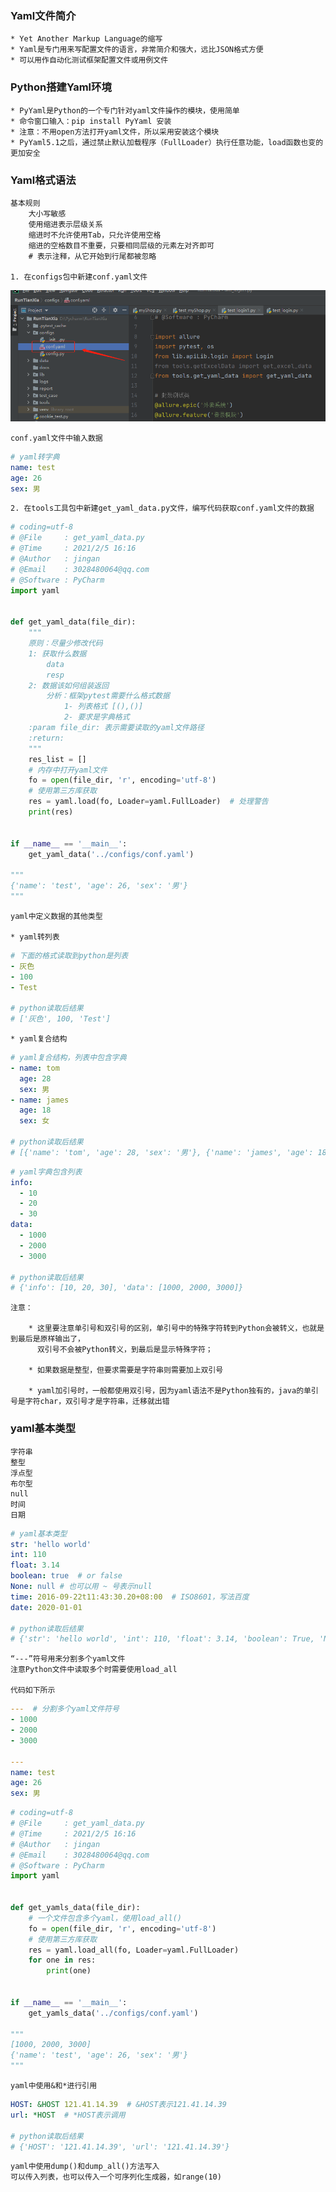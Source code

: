 ### Yaml文件简介

    * Yet Another Markup Language的缩写
    * Yaml是专门用来写配置文件的语言，非常简介和强大，远比JSON格式方便
    * 可以用作自动化测试框架配置文件或用例文件
    
### Python搭建Yaml环境
    
    * PyYaml是Python的一个专门针对yaml文件操作的模块，使用简单
    * 命令窗口输入：pip install PyYaml 安装
    * 注意：不用open方法打开yaml文件，所以采用安装这个模块
    * PyYaml5.1之后，通过禁止默认加载程序（FullLoader）执行任意功能，load函数也变的更加安全
    
### Yaml格式语法

    基本规则
        大小写敏感
        使用缩进表示层级关系
        缩进时不允许使用Tab，只允许使用空格
        缩进的空格数目不重要，只要相同层级的元素左对齐即可
        # 表示注释，从它开始到行尾都被忽略
        
    1. 在configs包中新建conf.yaml文件

![yaml](img/yaml01.png)

    conf.yaml文件中输入数据
    
```yaml
# yaml转字典
name: test
age: 26
sex: 男
```

    2. 在tools工具包中新建get_yaml_data.py文件，编写代码获取conf.yaml文件的数据
    
```python
# coding=utf-8
# @File     : get_yaml_data.py
# @Time     : 2021/2/5 16:16
# @Author   : jingan
# @Email    : 3028480064@qq.com
# @Software : PyCharm
import yaml


def get_yaml_data(file_dir):
    """
    原则：尽量少修改代码
    1: 获取什么数据
        data
        resp
    2: 数据该如何组装返回
        分析：框架pytest需要什么格式数据
            1- 列表格式 [(),()]
            2- 要求是字典格式
    :param file_dir: 表示需要读取的yaml文件路径
    :return:
    """
    res_list = []
    # 内存中打开yaml文件
    fo = open(file_dir, 'r', encoding='utf-8')
    # 使用第三方库获取
    res = yaml.load(fo, Loader=yaml.FullLoader)  # 处理警告
    print(res)


if __name__ == '__main__':
    get_yaml_data('../configs/conf.yaml')

"""
{'name': 'test', 'age': 26, 'sex': '男'}
"""
```

    yaml中定义数据的其他类型
    
    * yaml转列表
    
```yaml
# 下面的格式读取到python是列表
- 灰色
- 100
- Test

# python读取后结果
# ['灰色', 100, 'Test']
```
    * yaml复合结构
    
```yaml
# yaml复合结构，列表中包含字典
- name: tom
  age: 28
  sex: 男
- name: james
  age: 18
  sex: 女

# python读取后结果
# [{'name': 'tom', 'age': 28, 'sex': '男'}, {'name': 'james', 'age': 18, 'sex': '女'}]
```

```yaml
# yaml字典包含列表
info:
  - 10
  - 20
  - 30
data:
  - 1000
  - 2000
  - 3000

# python读取后结果
# {'info': [10, 20, 30], 'data': [1000, 2000, 3000]}
```
    注意：
    
        * 这里要注意单引号和双引号的区别，单引号中的特殊字符转到Python会被转义，也就是到最后是原样输出了，
          双引号不会被Python转义，到最后是显示特殊字符；
        
        * 如果数据是整型，但要求需要是字符串则需要加上双引号

        * yaml加引号时，一般都使用双引号，因为yaml语法不是Python独有的，java的单引号是字符char，双引号才是字符串，迁移就出错
        
### yaml基本类型

    字符串
    整型
    浮点型
    布尔型
    null
    时间
    日期
    
```yaml
# yaml基本类型
str: 'hello world'
int: 110
float: 3.14
boolean: true  # or false
None: null # 也可以用 ~ 号表示null
time: 2016-09-22t11:43:30.20+08:00  # ISO8601，写法百度
date: 2020-01-01

# python读取后结果
# {'str': 'hello world', 'int': 110, 'float': 3.14, 'boolean': True, 'None': None, 'time': datetime.datetime(2016, 9, 22, 11, 43, 30, 200000, tzinfo=datetime.timezone(datetime.timedelta(seconds=28800))), 'date': datetime.date(2020, 1, 1)}
```

    “---”符号用来分割多个yaml文件
    注意Python文件中读取多个时需要使用load_all
    
    代码如下所示
    
```yaml
---  # 分割多个yaml文件符号
- 1000
- 2000
- 3000

---
name: test
age: 26
sex: 男
```

```python
# coding=utf-8
# @File     : get_yaml_data.py
# @Time     : 2021/2/5 16:16
# @Author   : jingan
# @Email    : 3028480064@qq.com
# @Software : PyCharm
import yaml


def get_yamls_data(file_dir):
    # 一个文件包含多个yaml，使用load_all()
    fo = open(file_dir, 'r', encoding='utf-8')
    # 使用第三方库获取
    res = yaml.load_all(fo, Loader=yaml.FullLoader)
    for one in res:
        print(one)


if __name__ == '__main__':
    get_yamls_data('../configs/conf.yaml')

"""
[1000, 2000, 3000]
{'name': 'test', 'age': 26, 'sex': '男'}
"""
```
    yaml中使用&和*进行引用
    
```yaml
HOST: &HOST 121.41.14.39  # &HOST表示121.41.14.39
url: *HOST  # *HOST表示调用

# python读取后结果
# {'HOST': '121.41.14.39', 'url': '121.41.14.39'}
```

    yaml中使用dump()和dump_all()方法写入
    可以传入列表，也可以传入一个可序列化生成器，如range(10)
    